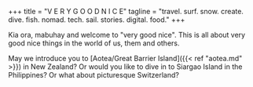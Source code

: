 +++
title = "V E R Y   G O O D   N I C E"
tagline = "travel. surf. snow. create. dive. fish. nomad. tech. sail. stories. digital. food."
+++

Kia ora, mabuhay and welcome to "very good nice". This is all about very good nice things in the world of us, them and others.

May we introduce you to [Aotea/Great Barrier Island]({{< ref "aotea.md" >}}) in New Zealand? Or would you like to dive in to Siargao Island in the Philippines? Or what about picturesque Switzerland?



